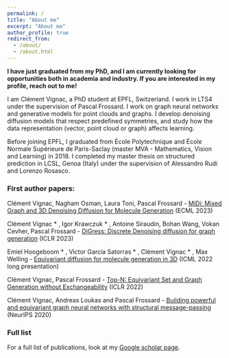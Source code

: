 ```yaml
---
permalink: /
title: "About me"
excerpt: "About me"
author_profile: true
redirect_from: 
  - /about/
  - /about.html
---
```


**I have just graduated from my PhD, and I am currently looking for opportunities both in academia and industry. If you are interested in my profile, reach out to me!**

I am Clément Vignac, a PhD student at EPFL, Switzerland. I work in LTS4 under the supervision of Pascal Frossard. I work on graph neural networks and generative models for point clouds and graphs. I develop denoising diffusion models that respect predefined symmetries, and study how the data representation (vector, point cloud or graph) affects learning.

Before joining EPFL, I graduated from École Polytechnique and École Normale Supérieure de Paris-Saclay (master MVA - Mathematics, Vision and Learning) in 2018. I completed my master thesis on structured prediction in LCSL, Genoa (Italy) under the supervision of Alessandro Rudi and Lorenzo Rosasco.

### First author papers:

  Clément Vignac, Nagham Osman, Laura Toni, Pascal Frossard - [MiDi: Mixed Graph and 3D Denoising Diffusion for Molecule Generation](https://arxiv.org/abs/2302.09048) (ECML 2023)

  Clément Vignac * , Igor Krawczuk * , Antoine Siraudin, Bohan Wang, Vokan Cevher, Pascal Frossard - [DiGress: Discrete Denoising diffusion for graph generation](https://arxiv.org/abs/2209.14734) (ICLR 2023)

  Emiel Hoogeboom * , Victor Garcia Satorras * , Clément Vignac * , Max Welling - [Equivariant diffusion for molecule generation in 3D](https://arxiv.org/pdf/2203.17003.pdf) (ICML 2022 long presentation)

  Clément Vignac, Pascal Frossard - [Top-N: Equivariant Set and Graph Generation without Exchangeability](https://openreview.net/forum?id=-Gk_IPJWvk) (ICLR 2022)
  
  Clément Vignac, Andreas Loukas and Pascal Frossard - [Building powerful and equivariant graph neural networks with structural message-passing ](https://papers.nips.cc/paper/2020/hash/a32d7eeaae19821fd9ce317f3ce952a7-Abstract.html "SMP")(NeurIPS 2020)

### Full list
For a full list of publications, look at my [Google scholar page](https://scholar.google.com/citations?user=eKJLfHQAAAAJ&hl=fr&oi=ao "Scholar").
